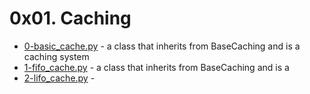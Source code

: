 # 0x01. Caching
- [0-basic_cache.py](0-basic_cache.py) - a class that inherits from BaseCaching and is a caching system
- [1-fifo_cache.py](1-fifo_cache.py) - a class that inherits from BaseCaching and is a 
- [2-lifo_cache.py](2-lifo_cache.py) - 